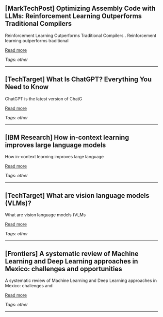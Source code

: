 ## [MarkTechPost] Optimizing Assembly Code with LLMs: Reinforcement Learning Outperforms Traditional Compilers

Reinforcement Learning Outperforms Traditional Compilers . Reinforcement learning outperforms traditional

[Read more](https://www.marktechpost.com/2025/05/24/optimizing-assembly-code-with-llms-reinforcement-learning-outperforms-traditional-compilers/)

_Tags: other_

---
## [TechTarget] What Is ChatGPT? Everything You Need to Know

ChatGPT is the latest version of ChatG

[Read more](https://www.techtarget.com/whatis/definition/ChatGPT)

_Tags: other_

---
## [IBM Research] How in-context learning improves large language models

How in-context learning improves large language

[Read more](https://research.ibm.com/blog/demystifying-in-context-learning-in-large-language-model)

_Tags: other_

---
## [TechTarget] What are vision language models (VLMs)?

What are vision language models (VLMs

[Read more](https://www.techtarget.com/searchenterpriseai/definition/vision-language-models-VLMs)

_Tags: other_

---
## [Frontiers] A systematic review of Machine Learning and Deep Learning approaches in Mexico: challenges and opportunities

A systematic review of Machine Learning and Deep Learning approaches in Mexico: challenges and

[Read more](https://www.frontiersin.org/journals/artificial-intelligence/articles/10.3389/frai.2024.1479855/full)

_Tags: other_

---
